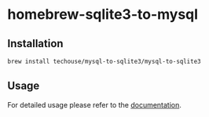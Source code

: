 # homebrew-sqlite3-to-mysql

## Installation

```bash
brew install techouse/mysql-to-sqlite3/mysql-to-sqlite3
```

## Usage

For detailed usage please refer to the [documentation](https://github.com/techouse/mysql-to-sqlite3#usage).